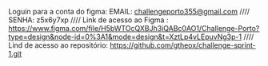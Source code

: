 Loguin para a conta do figma: EMAIL: challengeporto355@gmail.com //// SENHA: z5x6y7xp ////
Link de acesso ao Figma : https://www.figma.com/file/H5bWTOcQXBJh3iQABc0AO1/Challenge-Porto?type=design&node-id=0%3A1&mode=design&t=XztLp4vLEpuvNg3p-1 ////
Lind de acesso ao repositório: https://github.com/gtheox/challenge-sprint-1.git


